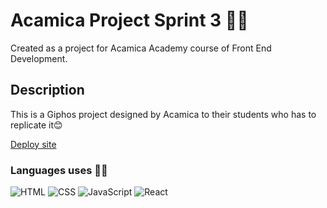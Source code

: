 # Acamica Project Sprint 3 👩‍💻

Created as a project for Acamica Academy course of Front End Development.

## Description

This is a Giphos project designed by Acamica to their students who has to replicate it😊

[Deploy site](https://249ob.csb.app/)

### Languages uses 👩‍💻

![HTML](https://i.imgur.com/CSYqKot.png) ![CSS](https://imgur.com/r8SEo0Z.png) ![JavaScript](https://i.imgur.com/stMC6CK.png) ![React](https://i.imgur.com/B35dNgY.png)
